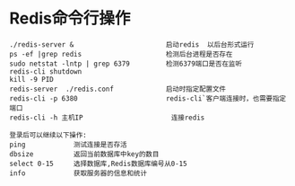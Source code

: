 # Redis命令行操作 #

    ./redis-server &                       启动redis  以后台形式运行
    ps -ef |grep redis				       检测后台进程是否存在
	sudo netstat -lntp | grep 6379		   检测6379端口是否在监听
	redis-cli shutdown
	kill -9 PID
	redis-server  ./redis.conf			   启动时指定配置文件
	redis-cli -p 6380					   redis-cli`客户端连接时，也需要指定端口
    redis-cli -h 主机IP					   连接redis

	登录后可以继续以下操作:
    ping			测试连接是否存活
    dbsize			返回当前数据库中key的数目
    select 0-15		选择数据库,Redis数据库编号从0-15
    info			获取服务器的信息和统计
